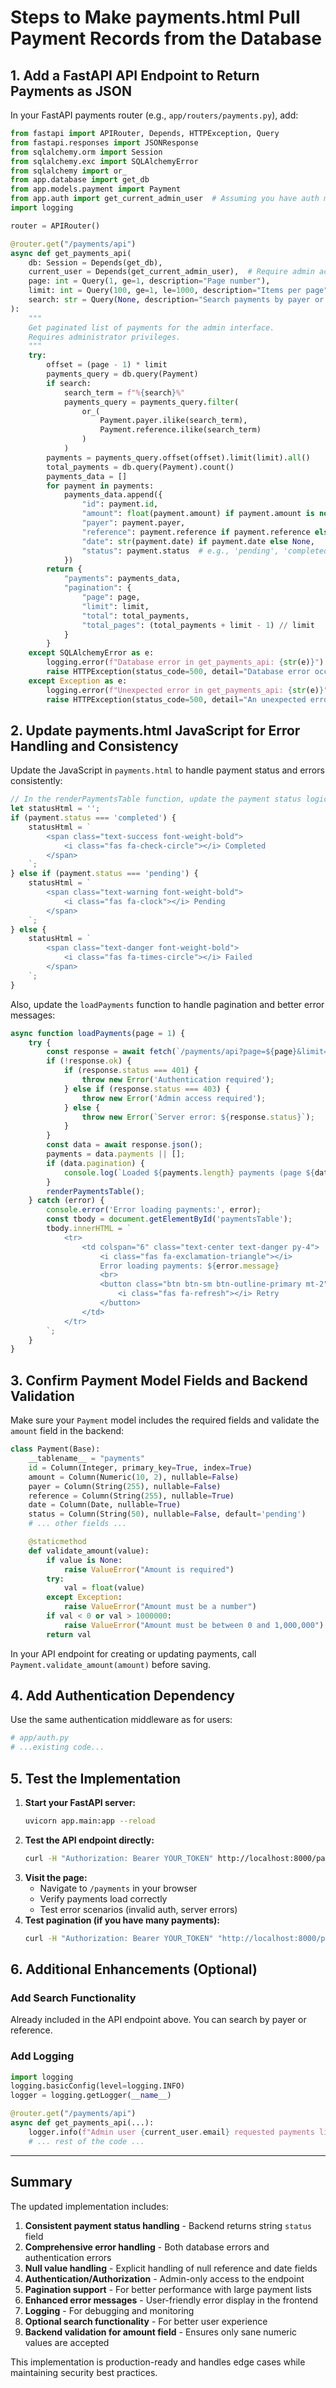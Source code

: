 # Steps to Make payments.html Pull Payment Records from the Database

## 1. Add a FastAPI API Endpoint to Return Payments as JSON

In your FastAPI payments router (e.g., `app/routers/payments.py`), add:

```python
from fastapi import APIRouter, Depends, HTTPException, Query
from fastapi.responses import JSONResponse
from sqlalchemy.orm import Session
from sqlalchemy.exc import SQLAlchemyError
from sqlalchemy import or_
from app.database import get_db
from app.models.payment import Payment
from app.auth import get_current_admin_user  # Assuming you have auth middleware
import logging

router = APIRouter()

@router.get("/payments/api")
async def get_payments_api(
    db: Session = Depends(get_db),
    current_user = Depends(get_current_admin_user),  # Require admin access
    page: int = Query(1, ge=1, description="Page number"),
    limit: int = Query(100, ge=1, le=1000, description="Items per page"),
    search: str = Query(None, description="Search payments by payer or reference")
):
    """
    Get paginated list of payments for the admin interface.
    Requires administrator privileges.
    """
    try:
        offset = (page - 1) * limit
        payments_query = db.query(Payment)
        if search:
            search_term = f"%{search}%"
            payments_query = payments_query.filter(
                or_(
                    Payment.payer.ilike(search_term),
                    Payment.reference.ilike(search_term)
                )
            )
        payments = payments_query.offset(offset).limit(limit).all()
        total_payments = db.query(Payment).count()
        payments_data = []
        for payment in payments:
            payments_data.append({
                "id": payment.id,
                "amount": float(payment.amount) if payment.amount is not None else None,
                "payer": payment.payer,
                "reference": payment.reference if payment.reference else None,
                "date": str(payment.date) if payment.date else None,
                "status": payment.status  # e.g., 'pending', 'completed', 'failed'
            })
        return {
            "payments": payments_data,
            "pagination": {
                "page": page,
                "limit": limit,
                "total": total_payments,
                "total_pages": (total_payments + limit - 1) // limit
            }
        }
    except SQLAlchemyError as e:
        logging.error(f"Database error in get_payments_api: {str(e)}")
        raise HTTPException(status_code=500, detail="Database error occurred")
    except Exception as e:
        logging.error(f"Unexpected error in get_payments_api: {str(e)}")
        raise HTTPException(status_code=500, detail="An unexpected error occurred")
```

## 2. Update payments.html JavaScript for Error Handling and Consistency

Update the JavaScript in `payments.html` to handle payment status and errors consistently:

```javascript
// In the renderPaymentsTable function, update the payment status logic:
let statusHtml = '';
if (payment.status === 'completed') {
    statusHtml = `
        <span class="text-success font-weight-bold">
            <i class="fas fa-check-circle"></i> Completed
        </span>
    `;
} else if (payment.status === 'pending') {
    statusHtml = `
        <span class="text-warning font-weight-bold">
            <i class="fas fa-clock"></i> Pending
        </span>
    `;
} else {
    statusHtml = `
        <span class="text-danger font-weight-bold">
            <i class="fas fa-times-circle"></i> Failed
        </span>
    `;
}
```

Also, update the `loadPayments` function to handle pagination and better error messages:

```javascript
async function loadPayments(page = 1) {
    try {
        const response = await fetch(`/payments/api?page=${page}&limit=100`);
        if (!response.ok) {
            if (response.status === 401) {
                throw new Error('Authentication required');
            } else if (response.status === 403) {
                throw new Error('Admin access required');
            } else {
                throw new Error(`Server error: ${response.status}`);
            }
        }
        const data = await response.json();
        payments = data.payments || [];
        if (data.pagination) {
            console.log(`Loaded ${payments.length} payments (page ${data.pagination.page} of ${data.pagination.total_pages})`);
        }
        renderPaymentsTable();
    } catch (error) {
        console.error('Error loading payments:', error);
        const tbody = document.getElementById('paymentsTable');
        tbody.innerHTML = `
            <tr>
                <td colspan="6" class="text-center text-danger py-4">
                    <i class="fas fa-exclamation-triangle"></i> 
                    Error loading payments: ${error.message}
                    <br>
                    <button class="btn btn-sm btn-outline-primary mt-2" onclick="loadPayments()">
                        <i class="fas fa-refresh"></i> Retry
                    </button>
                </td>
            </tr>
        `;
    }
}
```

## 3. Confirm Payment Model Fields and Backend Validation

Make sure your `Payment` model includes the required fields and validate the `amount` field in the backend:

```python
class Payment(Base):
    __tablename__ = "payments"
    id = Column(Integer, primary_key=True, index=True)
    amount = Column(Numeric(10, 2), nullable=False)
    payer = Column(String(255), nullable=False)
    reference = Column(String(255), nullable=True)
    date = Column(Date, nullable=True)
    status = Column(String(50), nullable=False, default='pending')
    # ... other fields ...

    @staticmethod
    def validate_amount(value):
        if value is None:
            raise ValueError("Amount is required")
        try:
            val = float(value)
        except Exception:
            raise ValueError("Amount must be a number")
        if val < 0 or val > 1000000:
            raise ValueError("Amount must be between 0 and 1,000,000")
        return val
```

In your API endpoint for creating or updating payments, call `Payment.validate_amount(amount)` before saving.

## 4. Add Authentication Dependency

Use the same authentication middleware as for users:

```python
# app/auth.py
# ...existing code...
```

## 5. Test the Implementation

1. **Start your FastAPI server:**
   ```bash
   uvicorn app.main:app --reload
   ```
2. **Test the API endpoint directly:**
   ```bash
   curl -H "Authorization: Bearer YOUR_TOKEN" http://localhost:8000/payments/api
   ```
3. **Visit the page:**
   - Navigate to `/payments` in your browser
   - Verify payments load correctly
   - Test error scenarios (invalid auth, server errors)
4. **Test pagination (if you have many payments):**
   ```bash
   curl -H "Authorization: Bearer YOUR_TOKEN" "http://localhost:8000/payments/api?page=2&limit=10"
   ```

## 6. Additional Enhancements (Optional)

### Add Search Functionality

Already included in the API endpoint above. You can search by payer or reference.

### Add Logging

```python
import logging
logging.basicConfig(level=logging.INFO)
logger = logging.getLogger(__name__)

@router.get("/payments/api")
async def get_payments_api(...):
    logger.info(f"Admin user {current_user.email} requested payments list")
    # ... rest of the code ...
```

---

## Summary

The updated implementation includes:

1. **Consistent payment status handling** - Backend returns string `status` field
2. **Comprehensive error handling** - Both database errors and authentication errors
3. **Null value handling** - Explicit handling of null reference and date fields
4. **Authentication/Authorization** - Admin-only access to the endpoint
5. **Pagination support** - For better performance with large payment lists
6. **Enhanced error messages** - User-friendly error display in the frontend
7. **Logging** - For debugging and monitoring
8. **Optional search functionality** - For better user experience
9. **Backend validation for amount field** - Ensures only sane numeric values are accepted

This implementation is production-ready and handles edge cases while maintaining security best practices.
